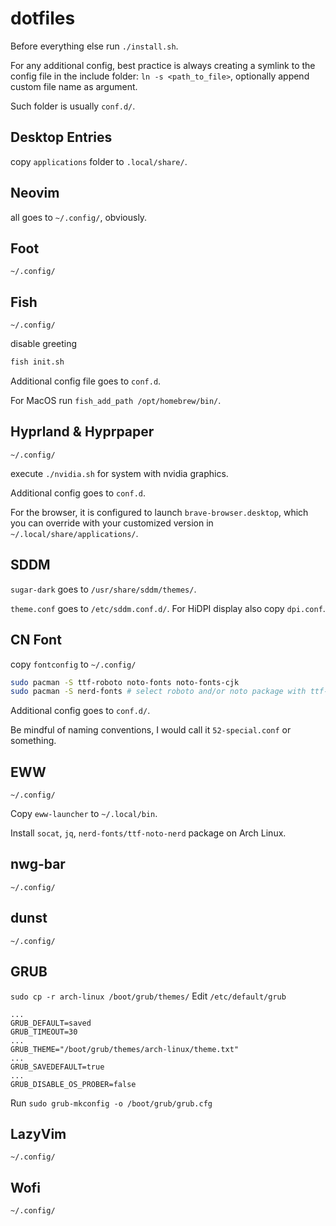 # dotfiles
Before everything else run `./install.sh`.

For any additional config, best practice is always creating a symlink to the config file in the include folder:
`ln -s <path_to_file>`, optionally append custom file name as argument. 

Such folder is usually `conf.d/`.
## Desktop Entries
copy `applications` folder to `.local/share/`.
## Neovim
all goes to `~/.config/`, obviously.
## Foot
`~/.config/`
## Fish
`~/.config/`

disable greeting
```sh
fish init.sh
```

Additional config file goes to `conf.d`.

For MacOS run `fish_add_path /opt/homebrew/bin/`.
## Hyprland & Hyprpaper
`~/.config/`

execute `./nvidia.sh` for system with nvidia graphics.

Additional config goes to `conf.d`.

For the browser, it is configured to launch `brave-browser.desktop`, which you can override with your customized version in `~/.local/share/applications/`.
## SDDM
`sugar-dark` goes to `/usr/share/sddm/themes/`.

`theme.conf` goes to `/etc/sddm.conf.d/`. For HiDPI display also copy `dpi.conf`.
## CN Font
copy `fontconfig` to `~/.config/`

```sh
sudo pacman -S ttf-roboto noto-fonts noto-fonts-cjk
sudo pacman -S nerd-fonts # select roboto and/or noto package with ttf-nerd-fonts-symbols
```

Additional config goes to `conf.d/`.

Be mindful of naming conventions, I would call it `52-special.conf` or something.
## EWW
`~/.config/`

Copy `eww-launcher` to `~/.local/bin`.

Install `socat`, `jq`, `nerd-fonts/ttf-noto-nerd` package on Arch Linux.
## nwg-bar
`~/.config/`
## dunst
`~/.config/`
## GRUB
`sudo cp -r arch-linux /boot/grub/themes/`
Edit `/etc/default/grub`
```
...
GRUB_DEFAULT=saved
GRUB_TIMEOUT=30
...
GRUB_THEME="/boot/grub/themes/arch-linux/theme.txt"
...
GRUB_SAVEDEFAULT=true
...
GRUB_DISABLE_OS_PROBER=false
```
Run `sudo grub-mkconfig -o /boot/grub/grub.cfg`
## LazyVim
`~/.config/`
## Wofi
`~/.config/`
